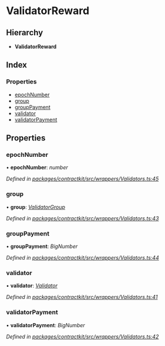 # ValidatorReward

## Hierarchy

* **ValidatorReward**

## Index

### Properties

* [epochNumber](_wrappers_validators_.validatorreward.md#epochnumber)
* [group](_wrappers_validators_.validatorreward.md#group)
* [groupPayment](_wrappers_validators_.validatorreward.md#grouppayment)
* [validator](_wrappers_validators_.validatorreward.md#validator)
* [validatorPayment](_wrappers_validators_.validatorreward.md#validatorpayment)

## Properties

### epochNumber

• **epochNumber**: _number_

_Defined in_ [_packages/contractkit/src/wrappers/Validators.ts:45_](https://github.com/celo-org/celo-monorepo/blob/master/packages/contractkit/src/wrappers/Validators.ts#L45)

### group

• **group**: [_ValidatorGroup_](_wrappers_validators_.validatorgroup.md)

_Defined in_ [_packages/contractkit/src/wrappers/Validators.ts:43_](https://github.com/celo-org/celo-monorepo/blob/master/packages/contractkit/src/wrappers/Validators.ts#L43)

### groupPayment

• **groupPayment**: _BigNumber_

_Defined in_ [_packages/contractkit/src/wrappers/Validators.ts:44_](https://github.com/celo-org/celo-monorepo/blob/master/packages/contractkit/src/wrappers/Validators.ts#L44)

### validator

• **validator**: [_Validator_](_wrappers_validators_.validator.md)

_Defined in_ [_packages/contractkit/src/wrappers/Validators.ts:41_](https://github.com/celo-org/celo-monorepo/blob/master/packages/contractkit/src/wrappers/Validators.ts#L41)

### validatorPayment

• **validatorPayment**: _BigNumber_

_Defined in_ [_packages/contractkit/src/wrappers/Validators.ts:42_](https://github.com/celo-org/celo-monorepo/blob/master/packages/contractkit/src/wrappers/Validators.ts#L42)

